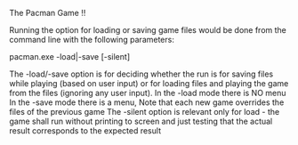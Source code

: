 The Pacman Game !!

Running the option for loading or saving game files would be done from the command line with the following parameters:

pacman.exe -load|-save [-silent]


The -load/-save option is for deciding whether the run is for saving files while playing (based on user input) or for loading files and playing the game from the files (ignoring any user input).
In the -load mode there is NO menu
In the -save mode there is a menu, Note that each new game overrides the files of the previous game
The -silent option is relevant only for load - the game shall run without printing to screen and just testing that the actual result corresponds to the expected result

